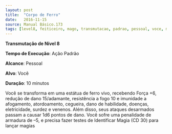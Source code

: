 ```yaml
---
layout: post
title:  "Corpo de Ferro"
date:   2016-11-15
source: Manual Básico.173
tags: [level8, feiticeiro, mago, transmutacao, padrao, pessoal, voce, minuto]
---
```


**Transmutação de Nível 8**

**Tempo de Execução**: Ação Padrão

**Alcance**: Pessoal

**Alvo**: Você

**Duração**: 10 minutos


Você se transforma em uma estátua de ferro vivo, recebendo Força +6, redução de dano 15/adamante, resistência a fogo 10 e imunidade a afogamento, atordoamento, cegueira, dano de habilidade, doenças, eletricidade, surdez e venenos. 
Além disso, seus ataques desarmados passam a causar 1d6 pontos de dano.
Você sofre uma penalidade de armadura de –5, e precisa fazer testes de Identificar Magia (CD 30) para lançar magias